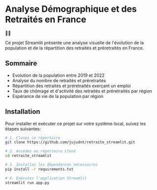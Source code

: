 # Analyse Démographique et des Retraités en France 
:older_man::older_woman:

Ce projet Streamlit présente une analyse visuelle de l'évolution de la 
population et de la répartition des retraités et préretraités en France.

## Sommaire

- Evolution de la population entre 2019 et 2022
- Analyse du nombre de retraités et préretraités
- Répartition des retraités et préretraités exerçant un emploi
- Taux de chômage et d'activité des retraités et préretraités par région
- Espérance de vie de la population par région

## Installation

Pour installer et exécuter ce projet sur votre système local, suivez les 
étapes suivantes:

```bash
# 1. Clonez ce répertoire
git clone https://github.com/jujudnt/retraite_streamlit.git

# 2. Accédez au répertoire cloné
cd retraite_streamlit

# 3. Installez les dépendances nécessaires
pip install -r requirements.txt

# 4. Exécutez l'application Streamlit
streamlit run app.py



